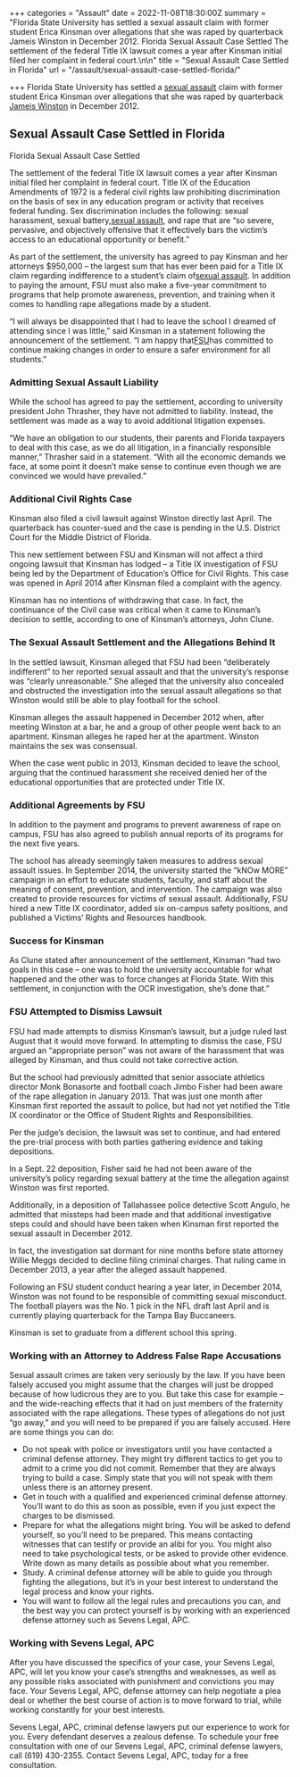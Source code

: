 +++
categories = "Assault"
date = 2022-11-08T18:30:00Z
summary = "Florida State University has settled a sexual assault claim with former student Erica Kinsman over allegations that she was raped by quarterback Jameis Winston in December 2012. Florida Sexual Assault Case Settled The settlement of the federal Title IX lawsuit comes a year after Kinsman initial filed her complaint in federal court.\n\n"
title = "Sexual Assault Case Settled in Florida"
url = "/assault/sexual-assault-case-settled-florida/"

+++
Florida State University has settled a [sexual assault](https://www.sevenslegal.com/) claim with former student Erica Kinsman over allegations that she was raped by quarterback [Jameis Winston](https://www.sevenslegal.com/) in December 2012.

## Sexual Assault Case Settled in Florida

Florida Sexual Assault Case Settled

The settlement of the federal Title IX lawsuit comes a year after Kinsman initial filed her complaint in federal court. Title IX of the Education Amendments of 1972 is a federal civil rights law prohibiting discrimination on the basis of sex in any education program or activity that receives federal funding. Sex discrimination includes the following: sexual harassment, sexual battery,[sexual assault](https://www.sevenslegal.com/), and rape that are “so severe, pervasive, and objectively offensive that it effectively bars the victim’s access to an educational opportunity or benefit.”

As part of the settlement, the university has agreed to pay Kinsman and her attorneys $950,000 – the largest sum that has ever been paid for a Title IX claim regarding indifference to a student’s claim of[sexual assault](https://www.sevenslegal.com/). In addition to paying the amount, FSU must also make a five-year commitment to programs that help promote awareness, prevention, and training when it comes to handling rape allegations made by a student.

“I will always be disappointed that I had to leave the school I dreamed of attending since I was little,” said Kinsman in a statement following the announcement of the settlement. “I am happy that[FSU](https://www.sevenslegal.com/)has committed to continue making changes in order to ensure a safer environment for all students.”

### Admitting Sexual Assault Liability

While the school has agreed to pay the settlement, according to university president John Thrasher, they have not admitted to liability. Instead, the settlement was made as a way to avoid additional litigation expenses.

“We have an obligation to our students, their parents and Florida taxpayers to deal with this case, as we do all litigation, in a financially responsible manner,” Thrasher said in a statement. “With all the economic demands we face, at some point it doesn’t make sense to continue even though we are convinced we would have prevailed.”

### Additional Civil Rights Case

Kinsman also filed a civil lawsuit against Winston directly last April. The quarterback has counter-sued and the case is pending in the U.S. District Court for the Middle District of Florida.

This new settlement between FSU and Kinsman will not affect a third ongoing lawsuit that Kinsman has lodged – a Title IX investigation of FSU being led by the Department of Education’s Office for Civil Rights. This case was opened in April 2014 after Kinsman filed a complaint with the agency.

Kinsman has no intentions of withdrawing that case. In fact, the continuance of the Civil case was critical when it came to Kinsman’s decision to settle, according to one of Kinsman’s attorneys, John Clune.

### The Sexual Assault Settlement and the Allegations Behind It

In the settled lawsuit, Kinsman alleged that FSU had been “deliberately indifferent” to her reported sexual assault and that the university’s response was “clearly unreasonable.” She alleged that the university also concealed and obstructed the investigation into the sexual assault allegations so that Winston would still be able to play football for the school.

Kinsman alleges the assault happened in December 2012 when, after meeting Winston at a bar, he and a group of other people went back to an apartment. Kinsman alleges he raped her at the apartment. Winston maintains the sex was consensual.

When the case went public in 2013, Kinsman decided to leave the school, arguing that the continued harassment she received denied her of the educational opportunities that are protected under Title IX.

### Additional Agreements by FSU

In addition to the payment and programs to prevent awareness of rape on campus, FSU has also agreed to publish annual reports of its programs for the next five years.

The school has already seemingly taken measures to address sexual assault issues. In September 2014, the university started the “kNOw MORE” campaign in an effort to educate students, faculty, and staff about the meaning of consent, prevention, and intervention. The campaign was also created to provide resources for victims of sexual assault. Additionally, FSU hired a new Title IX coordinator, added six on-campus safety positions, and published a Victims’ Rights and Resources handbook.

### Success for Kinsman

As Clune stated after announcement of the settlement, Kinsman “had two goals in this case – one was to hold the university accountable for what happened and the other was to force changes at Florida State. With this settlement, in conjunction with the OCR investigation, she’s done that.”

### FSU Attempted to Dismiss Lawsuit

FSU had made attempts to dismiss Kinsman’s lawsuit, but a judge ruled last August that it would move forward. In attempting to dismiss the case, FSU argued an “appropriate person” was not aware of the harassment that was alleged by Kinsman, and thus could not take corrective action.

But the school had previously admitted that senior associate athletics director Monk Bonasorte and football coach Jimbo Fisher had been aware of the rape allegation in January 2013. That was just one month after Kinsman first reported the assault to police, but had not yet notified the Title IX coordinator or the Office of Student Rights and Responsibilities.

Per the judge’s decision, the lawsuit was set to continue, and had entered the pre-trial process with both parties gathering evidence and taking depositions.

In a Sept. 22 deposition, Fisher said he had not been aware of the university’s policy regarding sexual battery at the time the allegation against Winston was first reported.

Additionally, in a deposition of Tallahassee police detective Scott Angulo, he admitted that missteps had been made and that additional investigative steps could and should have been taken when Kinsman first reported the sexual assault in December 2012.

In fact, the investigation sat dormant for nine months before state attorney Willie Meggs decided to decline filing criminal charges. That ruling came in December 2013, a year after the alleged assault happened.

Following an FSU student conduct hearing a year later, in December 2014, Winston was not found to be responsible of committing sexual misconduct. The football players was the No. 1 pick in the NFL draft last April and is currently playing quarterback for the Tampa Bay Buccaneers.

Kinsman is set to graduate from a different school this spring.

### Working with an Attorney to Address False Rape Accusations

Sexual assault crimes are taken very seriously by the law. If you have been falsely accused you might assume that the charges will just be dropped because of how ludicrous they are to you. But take this case for example – and the wide-reaching effects that it had on just members of the fraternity associated with the rape allegations. These types of allegations do not just “go away,” and you will need to be prepared if you are falsely accused. Here are some things you can do:

* Do not speak with police or investigators until you have contacted a criminal defense attorney. They might try different tactics to get you to admit to a crime you did not commit. Remember that they are always trying to build a case. Simply state that you will not speak with them unless there is an attorney present.
* Get in touch with a qualified and experienced criminal defense attorney. You’ll want to do this as soon as possible, even if you just expect the charges to be dismissed.
* Prepare for what the allegations might bring. You will be asked to defend yourself, so you’ll need to be prepared. This means contacting witnesses that can testify or provide an alibi for you. You might also need to take psychological tests, or be asked to provide other evidence. Write down as many details as possible about what you remember.
* Study. A criminal defense attorney will be able to guide you through fighting the allegations, but it’s in your best interest to understand the legal process and know your rights.
* You will want to follow all the legal rules and precautions you can, and the best way you can protect yourself is by working with an experienced defense attorney such as Sevens Legal, APC.

### Working with Sevens Legal, APC

After you have discussed the specifics of your case, your Sevens Legal, APC, will let you know your case’s strengths and weaknesses, as well as any possible risks associated with punishment and convictions you may face. Your Sevens Legal, APC, defense attorney can help negotiate a plea deal or whether the best course of action is to move forward to trial, while working constantly for your best interests.

Sevens Legal, APC, criminal defense lawyers put our experience to work for you. Every defendant deserves a zealous defense. To schedule your free consultation with one of our Sevens Legal, APC, criminal defense lawyers, call (619) 430-2355. Contact Sevens Legal, APC, today for a free consultation.